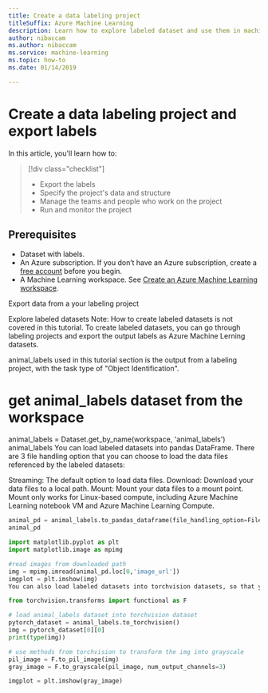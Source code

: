 ```yaml
---
title: Create a data labeling project
titleSuffix: Azure Machine Learning
description: Learn how to explore labeled dataset and use them in machine learning experiments.
author: nibaccam
ms.author: nibaccam
ms.service: machine-learning
ms.topic: how-to
ms.date: 01/14/2019

---
```


# Create a data labeling project and export labels 

In this article, you'll learn how to:

> [!div class="checklist"]
> * Export the labels
> * Specify the project's data and structure
> * Manage the teams and people who work on the project
> * Run and monitor the project

## Prerequisites

* Dataset with labels.
* An Azure subscription. If you don’t have an Azure subscription, create a [free account](https://aka.ms/AMLFree) before you begin.
* A Machine Learning workspace. See [Create an Azure Machine Learning workspace](how-to-manage-workspace.md).

Export data from a your labeling project

Explore labeled datasets
Note: How to create labeled datasets is not covered in this tutorial. To create labeled datasets, you can go through labeling projects and export the output labels as Azure Machine Lerning datasets.

animal_labels used in this tutorial section is the output from a labeling project, with the task type of "Object Identification".

# get animal_labels dataset from the workspace
animal_labels = Dataset.get_by_name(workspace, 'animal_labels')
animal_labels
You can load labeled datasets into pandas DataFrame. There are 3 file handling option that you can choose to load the data files referenced by the labeled datasets:

Streaming: The default option to load data files.
Download: Download your data files to a local path.
Mount: Mount your data files to a mount point. Mount only works for Linux-based compute, including Azure Machine Learning notebook VM and Azure Machine Learning Compute.

```Python
animal_pd = animal_labels.to_pandas_dataframe(file_handling_option=FileHandlingOption.DOWNLOAD, target_path='./download/', overwrite_download=True)
animal_pd

import matplotlib.pyplot as plt
import matplotlib.image as mpimg

#read images from downloaded path
img = mpimg.imread(animal_pd.loc[0,'image_url'])
imgplot = plt.imshow(img)
You can also load labeled datasets into torchvision datasets, so that you can leverage on the open source libraries provided by PyTorch for image transformation and training.

from torchvision.transforms import functional as F

# load animal_labels dataset into torchvision dataset
pytorch_dataset = animal_labels.to_torchvision()
img = pytorch_dataset[0][0]
print(type(img))

# use methods from torchvision to transform the img into grayscale
pil_image = F.to_pil_image(img)
gray_image = F.to_grayscale(pil_image, num_output_channels=3)

imgplot = plt.imshow(gray_image)
```
